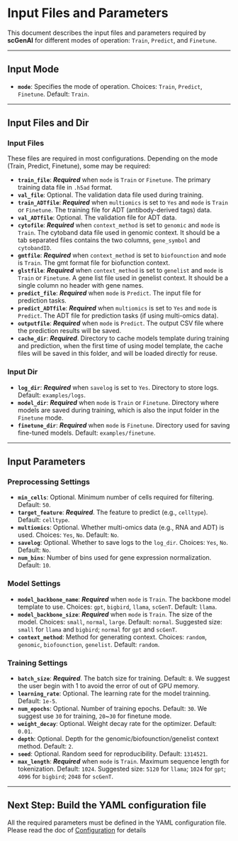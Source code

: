 # Input Files and Parameters

This document describes the input files and parameters required by **scGenAI** for different modes of operation: `Train`, `Predict`, and `Finetune`.


_________


## Input Mode

- **`mode`**: Specifies the mode of operation. Choices: `Train`, `Predict`, `Finetune`. Default: `Train`.


_________


## Input Files and Dir

### Input Files

These files are required in most configurations. Depending on the mode (Train, Predict, Finetune), some may be required:

- **`train_file`**: ***Required*** when `mode` is `Train` or `Finetune`. The primary training data file in `.h5ad` format. 
- **`val_file`**: Optional. The validation data file used during training. 
- **`train_ADTfile`**: ***Required*** when `multiomics` is set to `Yes` and  `mode` is `Train` or `Finetune`. The training file for ADT (antibody-derived tags) data. 
- **`val_ADTfile`**: Optional. The validation file for ADT data. 
- **`cytofile`**: ***Required*** when `context_method` is set to `genomic` and  `mode` is `Train`. The cytoband data file used in genomic context. It should be a tab separated files contains the two columns, `gene_symbol` and `cytobandID`.
- **`gmtfile`**: ***Required*** when `context_method` is set to `biofounction` and  `mode` is `Train`. The gmt format file for biofunction context. 
- **`glstfile`**: ***Required*** when `context_method` is set to `genelist` and  `mode` is `Train` or `Finetune`. A gene list file used in genelist context.  It should be a single column no header with gene names.
- **`predict_file`**: ***Required*** when `mode` is `Predict`.  The input file for prediction tasks. 
- **`predict_ADTfile`**: ***Required*** when `multiomics` is set to `Yes` and  `mode` is `Predict`. The ADT file for prediction tasks (if using multi-omics data). 
- **`outputfile`**: ***Required*** when `mode` is `Predict`. The output CSV file where the prediction results will be saved. 
- **`cache_dir`**: ***Required***. Directory to cache models template during training and prediction, when the first time of using model template, the cache files will be saved in this folder, and will be loaded directly for reuse.

### Input Dir

- **`log_dir`**: ***Required*** when `savelog` is set to `Yes`. Directory to store logs. Default: `examples/logs`.
- **`model_dir`**: ***Required*** when `mode` is `Train` or `Finetune`. Directory where models are saved during training, which is also the input folder in the `Finetune` mode.
- **`finetune_dir`**: ***Required*** when `mode` is `Finetune`. Directory used for saving fine-tuned models. Default: `examples/finetune`.

_________


## Input Parameters

### Preprocessing Settings

- **`min_cells`**: Optional. Minimum number of cells required for filtering. Default: `50`.
- **`target_feature`**: ***Required***. The feature to predict (e.g., `celltype`). Default: `celltype`.
- **`multiomics`**: Optional. Whether multi-omics data (e.g., RNA and ADT) is used. Choices: `Yes`, `No`. Default: `No`.
- **`savelog`**: Optional. Whether to save logs to the `log_dir`. Choices: `Yes`, `No`. Default: `No`.
- **`num_bins`**: Number of bins used for gene expression normalization. Default: `10`.

### Model Settings

- **`model_backbone_name`**: ***Required*** when `mode` is `Train`. The backbone model template to use. Choices: `gpt`, `bigbird`, `llama`, `scGenT`. Default: `llama`.
- **`model_backbone_size`**: ***Required*** when `mode` is `Train`. The size of the model. Choices: `small`, `normal`, `large`. Default: `normal`. Suggested size: `small` for `llama` and `bigbird`;  `normal` for `gpt` and `scGenT`.
- **`context_method`**: Method for generating context. Choices: `random`, `genomic`, `biofounction`, `genelist`. Default: `random`.

### Training Settings

- **`batch_size`**: ***Required***. The batch size for training. Default: `8`. We suggest the user begin with 1 to avoid the error of out of GPU memory.
- **`learning_rate`**: Optional. The learning rate for the model trainning. Default: `1e-5`.
- **`num_epochs`**: Optional. Number of training epochs. Default: `30`. We suggest use `30` for training, `20`~`30` for finetune mode.
- **`weight_decay`**: Optional. Weight decay rate for the optimizer. Default: `0.01`.
- **`depth`**: Optional.  Depth for the genomic/biofounction/genelist context method. Default: `2`.
- **`seed`**: Optional. Random seed for reproducibility. Default: `1314521`.
- **`max_length`**: ***Required*** when `mode` is `Train`. Maximum sequence length for tokenization. Default: `1024`. Suggested size: `5120` for `llama`;  `1024` for `gpt`; `4096` for `bigbird`; `2048` for `scGenT`.

_________


##  Next Step: Build the YAML configuration file

All the required parameters must be defined in the YAML configuration file. Please read the doc of [Configuration](configuration.md) for details

